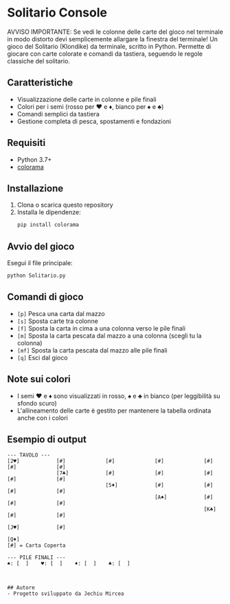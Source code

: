 # Solitario Console
AVVISO IMPORTANTE: Se vedi le colonne delle carte del gioco nel terminale in modo distorto devi semplicemente allargare la finestra del terminale!
Un gioco del Solitario (Klondike) da terminale, scritto in Python. Permette di giocare con carte colorate e comandi da tastiera, seguendo le regole classiche del solitario.

## Caratteristiche
- Visualizzazione delle carte in colonne e pile finali
- Colori per i semi (rosso per ♥ e ♦, bianco per ♠ e ♣)
- Comandi semplici da tastiera
- Gestione completa di pesca, spostamenti e fondazioni

## Requisiti
- Python 3.7+
- [colorama](https://pypi.org/project/colorama/)

## Installazione
1. Clona o scarica questo repository
2. Installa le dipendenze:
   ```bash
   pip install colorama
   ```

## Avvio del gioco
Esegui il file principale:
```bash
python Solitario.py
```

## Comandi di gioco
- `[p]` Pesca una carta dal mazzo
- `[s]` Sposta carte tra colonne
- `[f]` Sposta la carta in cima a una colonna verso le pile finali
- `[m]` Sposta la carta pescata dal mazzo a una colonna (scegli tu la colonna)
- `[mf]` Sposta la carta pescata dal mazzo alle pile finali
- `[q]` Esci dal gioco

## Note sui colori
- I semi ♥ e ♦ sono visualizzati in rosso, ♠ e ♣ in bianco (per leggibilità su sfondo scuro)
- L'allineamento delle carte è gestito per mantenere la tabella ordinata anche con i colori

## Esempio di output
```
--- TAVOLO ---
[2♥]            [#]             [#]             [#]             [#]             [#]             [#]
                [7♣]            [#]             [#]             [#]             [#]             [#]
                                [5♦]            [#]             [#]             [#]             [#]
                                                [A♠]            [#]             [#]             [#]
                                                                [K♣]            [#]             [#]
                                                                                [J♥]            [#]
                                                                                                [Q♦]
[#] = Carta Coperta

--- PILE FINALI ---
♠: [  ]    ♥: [  ]    ♦: [  ]    ♣: [  ]



## Autore
- Progetto sviluppato da Jechiu Mircea
